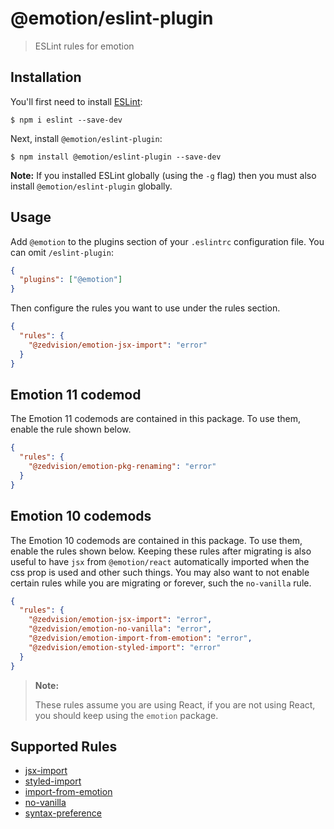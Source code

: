 # @emotion/eslint-plugin

> ESLint rules for emotion

## Installation

You'll first need to install [ESLint](http://eslint.org):

```
$ npm i eslint --save-dev
```

Next, install `@emotion/eslint-plugin`:

```
$ npm install @emotion/eslint-plugin --save-dev
```

**Note:** If you installed ESLint globally (using the `-g` flag) then you must also install `@emotion/eslint-plugin` globally.

## Usage

Add `@emotion` to the plugins section of your `.eslintrc` configuration file. You can omit `/eslint-plugin`:

```json
{
  "plugins": ["@emotion"]
}
```

Then configure the rules you want to use under the rules section.

```json
{
  "rules": {
    "@zedvision/emotion-jsx-import": "error"
  }
}
```

## Emotion 11 codemod

The Emotion 11 codemods are contained in this package. To use them, enable the rule shown below.

```json
{
  "rules": {
    "@zedvision/emotion-pkg-renaming": "error"
  }
}
```

## Emotion 10 codemods

The Emotion 10 codemods are contained in this package. To use them, enable the rules shown below. Keeping these rules after migrating is also useful to have `jsx` from `@emotion/react` automatically imported when the css prop is used and other such things. You may also want to not enable certain rules while you are migrating or forever, such the `no-vanilla` rule.

```json
{
  "rules": {
    "@zedvision/emotion-jsx-import": "error",
    "@zedvision/emotion-no-vanilla": "error",
    "@zedvision/emotion-import-from-emotion": "error",
    "@zedvision/emotion-styled-import": "error"
  }
}
```

> **Note:**
>
> These rules assume you are using React, if you are not using React, you should keep using the `emotion` package.

## Supported Rules

- [jsx-import](https://github.com/@zedvision/emotion-js/emotion/blob/master/packages/eslint-plugin/docs/rules/jsx-import.md)
- [styled-import](https://github.com/@zedvision/emotion-js/emotion/blob/master/packages/eslint-plugin/docs/rules/styled-import.md)
- [import-from-emotion](https://github.com/@zedvision/emotion-js/emotion/blob/master/packages/eslint-plugin/docs/rules/import-from-emotion.md)
- [no-vanilla](https://github.com/@zedvision/emotion-js/emotion/blob/master/packages/eslint-plugin/docs/rules/no-vanilla.md)
- [syntax-preference](https://github.com/@zedvision/emotion-js/emotion/blob/master/packages/eslint-plugin/docs/rules/syntax-preference.md)
